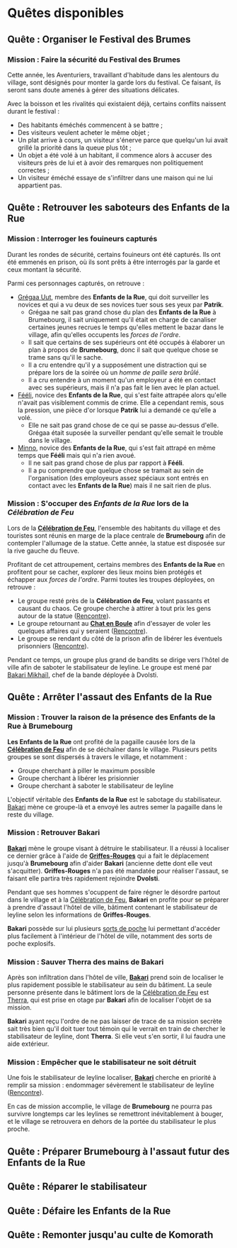 # Quêtes disponibles

## Quête : Organiser le Festival des Brumes


### Mission : Faire la sécurité du Festival des Brumes
Cette année, les Aventuriers, travaillant d'habitude dans les alentours du village, sont désignés pour monter la garde lors du festival. Ce faisant, ils seront sans doute amenés à gérer des situations délicates.

Avec la boisson et les rivalités qui existaient déjà, certains conflits naissent durant le festival : 
* Des habitants éméchés commencent à se battre ;
* Des visiteurs veulent acheter le même objet ;
* Un plat arrive à cours, un visiteur s'énerve parce que quelqu'un lui avait grillé la priorité dans la queue plus tôt ;
* Un objet a été volé à un habitant, il commence alors à accuser des visiteurs près de lui et à avoir des remarques non politiquement correctes ;
* Un visiteur éméché essaye de s'infiltrer dans une maison qui ne lui appartient pas.

## Quête : Retrouver les saboteurs des Enfants de la Rue

### Mission : Interroger les fouineurs capturés
Durant les rondes de sécurité, certains fouineurs ont été capturés. Ils ont été emmenés en prison, où ils sont prêts à être interrogés par la garde et ceux montant la sécurité. 

Parmi ces personnages capturés, on retrouve : 
* [Grégaa Uut](../WORLDBUILDING/PERSONNAGES/PNJ/EnfantsDeLaRue.md#grégwa-uut---membre), membre des **Enfants de la Rue**, qui doit surveiller les novices et qui a vu deux de ses novices tuer sous ses yeux par **Patrik**.
    * Grégaa ne sait pas grand chose du plan des **Enfants de la Rue** à Brumebourg, il sait uniquement qu'il était en charge de canaliser certaines jeunes recrues le temps qu'elles mettent le bazar dans le village, afin qu'elles occupents les *forces de l'ordre*. 
    * Il sait que certains de ses supérieurs ont été occupés à élaborer un plan à propos de **Brumebourg**, donc il sait que quelque chose se trame sans qu'il le sache. 
    * Il a cru entendre qu'il y a supposément une distraction qui se prépare lors de la soirée où un *homme de paille sera brûlé*.
    * Il a cru entendre à un moment qu'un employeur a été en contact avec ses supérieurs, mais il n'a pas fait le lien avec le plan actuel.
* [Fééli](../WORLDBUILDING/PERSONNAGES/PNJ/EnfantsDeLaRue.md#fééli---novice), novice des **Enfants de la Rue**, qui s'est faite attrapée alors qu'elle n'avait pas visiblement commis de crime. Elle a cependant remis, sous la pression, une pièce d'or lorsque **Patrik** lui a demandé ce qu'elle a volé.
    * Elle ne sait pas grand chose de ce qui se passe au-dessus d'elle. Grégaa était suposée la surveiller pendant qu'elle semait le trouble dans le village. 
* [Minno](../WORLDBUILDING/PERSONNAGES/PNJ/EnfantsDeLaRue.md#minno---novice), novice des **Enfants de la Rue**, qui s'est fait attrapé en même temps que **Fééli** mais qui n'a rien avoué.
    * Il ne sait pas grand chose de plus par rapport à **Fééli**.
    * Il a pu comprendre que quelque chose se tramait au sein de l'organisation (des employeurs assez spéciaux sont entrés en contact avec les **Enfants de la Rue**) mais il ne sait rien de plus.

### Mission : S'occuper des *Enfants de la Rue* lors de la *Célébration de Feu*

Lors de la [**Célébration de Feu**](../WORLDBUILDING/VILLES/Brumebourg.md#la-célébration-de-feu), l'ensemble des habitants du village et des touristes sont réunis en marge de la place centrale de **Brumebourg** afin de contempler l'allumage de la statue. Cette année, la statue est disposée sur la rive gauche du fleuve. 

Profitant de cet attroupement, certains membres des **Enfants de la Rue** en profitent pour se cacher, explorer des lieux moins bien protégés et échapper aux *forces de l'ordre*. Parmi toutes les troupes déployées, on retrouve : 
* Le groupe resté près de la **Célébration de Feu**, volant passants et causant du chaos. Ce groupe cherche à attirer à tout prix les gens autour de la statue ([Rencontre](../RENCONTRES/MilieuRural.md#rencontre-rural-1---vol-lors-dune-fête)). 
* Le groupe retournant au [**Chat en Boule**](../WORLDBUILDING/VILLES/Brumebourg.md#le-chat-en-boule---taverne) afin d'essayer de voler les quelques affaires qui y seraient ([Rencontre](../RENCONTRES/DansUnBatiment.md#rencontre-batiment-3---bande-plus-forte-de-bandits-fouineurs)). 
* Le groupe se rendant du côté de la prison afin de libérer les éventuels prisonniers ([Rencontre](../RENCONTRES/DansUnBatiment.md#rencontre-batiment-4---opération-libérer-les-bandits-de-la-prison)).

Pendant ce temps, un groupe plus grand de bandits se dirige vers l'hôtel de ville afin de saboter le stabilisateur de leyline. Le groupe est mené par [Bakari Mikhaïl](../WORLDBUILDING/PERSONNAGES/PNJ/EnfantsDeLaRue.md#bakari-mikhaïl---chef-de-groupe), chef de la bande déployée à Dvolsti.

## Quête : Arrêter l'assaut des Enfants de la Rue

### Mission : Trouver la raison de la présence des Enfants de la Rue à Brumebourg
**Les Enfants de la Rue** ont profité de la pagaille causée lors de la [**Célébration de Feu**](../WORLDBUILDING/VILLES/Brumebourg.md#la-célébration-de-feu) afin de se déchaîner dans le village. Plusieurs petits groupes se sont dispersés à travers le village, et notamment : 
* Groupe cherchant à piller le maximum possible
* Groupe cherchant à libérer les prisionnier
* Groupe cherchant à saboter le stabilisateur de leyline

L'objectif véritable des **Enfants de la Rue** est le sabotage du stabilisateur. [Bakari](../WORLDBUILDING/PERSONNAGES/PNJ/EnfantsDeLaRue.md#bakari-mikhaïl---chef-de-groupe) mène ce groupe-là et a envoyé les autres semer la pagaille dans le reste du village.

### Mission : Retrouver Bakari

[**Bakari**](../WORLDBUILDING/PERSONNAGES/PNJ/EnfantsDeLaRue.md#bakari-mikhaïl---chef-de-groupe) mène le groupe visant à détruire le stabilisateur. Il a réussi à localiser ce dernier grâce à l'aide de [**Griffes-Rouges**](../WORLDBUILDING/PERSONNAGES/PNJ/EnfantsDeLaRue.md#griffes-rouges---cheffe-de-division) qui a fait le déplacement jusqu'à **Brumebourg** afin d'aider **Bakari** (ancienne dette dont elle veut s'acquitter). **Griffes-Rouges** n'a pas été mandatée pour réaliser l'assaut, se faisant elle partira très rapidement rejoindre **Dvolsti**.

Pendant que ses hommes s'ocuppent de faire régner le désordre partout dans le village et à la [Célébration de Feu](../WORLDBUILDING/VILLES/Brumebourg.md#la-célébration-de-feu), **Bakari** en profite pour se préparer à prendre d'assaut l'hôtel de ville, bâtiment contenant le stabilisateur de leyline selon les informations de **Griffes-Rouges**.

**Bakari** possède sur lui plusieurs [sorts de poche](../WORLDBUILDING/TECHNOLOGIE/Sorts_de_poche.md) lui permettant d'accéder plus facilement à  l'intérieur de l'hôtel de ville, notamment des sorts de poche explosifs.

### Mission : Sauver Therra des mains de Bakari

Après son infiltration dans l'hôtel de ville, [**Bakari**](../WORLDBUILDING/PERSONNAGES/PNJ/EnfantsDeLaRue.md#bakari-mikhaïl---chef-de-groupe) prend soin de localiser le plus rapidement possible le stabilisateur au sein du bâtiment. La seule personne présente dans le bâtiment lors de la [Célébration de Feu](../WORLDBUILDING/VILLES/Brumebourg.md#la-célébration-de-feu) est [Therra](../WORLDBUILDING/PERSONNAGES/PNJ/Brumebourg.md#therra-sfer---envoyée-de-rovtal), qui est prise en otage par **Bakari** afin de localiser l'objet de sa mission.

**Bakari** ayant reçu l'ordre de ne pas laisser de trace de sa mission secrète sait très bien qu'il doit tuer tout témoin qui le verrait en train de chercher le stabilisateur de leyline, dont **Therra**. Si elle veut s'en sortir, il lui faudra une aide extérieur.

### Mission : Empêcher que le stabilisateur ne soit détruit

Une fois le stabilisateur de leyline localiser, [**Bakari**](../WORLDBUILDING/PERSONNAGES/PNJ/EnfantsDeLaRue.md#bakari-mikhaïl---chef-de-groupe) cherche en priorité à remplir sa mission : endommager sévèrement le stabilisateur de leyline ([Rencontre]()). 

En cas de mission accomplie, le village de **Brumebourg** ne pourra pas survivre longtemps car les leylines se remettront inévitablement à bouger, et le village se retrouvera en dehors de la portée du stabilisateur le plus proche.

## Quête : Préparer Brumebourg à l'assaut futur des Enfants de la Rue
## Quête : Réparer le stabilisateur
## Quête : Défaire les Enfants de la Rue
## Quête : Remonter jusqu'au culte de Komorath